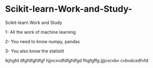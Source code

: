 # Scikit-learn-Work-and-Study-
Scikit-learn Work and Study 

1- All the work of machine learning

2- You need to know numpy, pandas

3- You also know the statistit      

lkjhgfd
dfgfdfgfdfgf
hjjvcxvdfdfgfdfgd
    fhgfgffg
jjjjcxcvbv
cvbvdcxdfvfd

